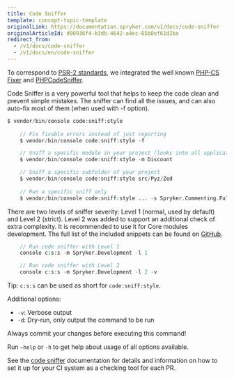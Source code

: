 ```yaml
---
title: Code Sniffer
template: concept-topic-template
originalLink: https://documentation.spryker.com/v1/docs/code-sniffer
originalArticleId: d90936f4-b3db-4642-a4ec-85b0ef61d2ba
redirect_from:
  - /v1/docs/code-sniffer
  - /v1/docs/en/code-sniffer
---
```


To correspond to [PSR-2 standards](http://www.php-fig.org/psr/psr-2/), we integrated the well known [PHP-CS Fixer](https://github.com/FriendsOfPHP/PHP-CS-Fixer) and [PHPCodeSniffer](https://github.com/squizlabs/PHP_CodeSniffer).

Code Sniffer is a very powerful tool that helps to keep the code clean and prevent simple mistakes. The sniffer can find all the issues, and can also auto-fix most of them (when used with -f option).

```php
$ vendor/bin/console code:sniff:style
 
	// Fix fixable errors instead of just reporting
	$ vendor/bin/console code:sniff:style -f

	// Sniff a specific module in your project (looks into all application layers Zed, Yves, Client, ...)
	$ vendor/bin/console code:sniff:style -m Discount

	// Sniff a specific subfolder of your project
	$ vendor/bin/console code:sniff:style src/Pyz/Zed
 
	// Run a specific sniff only
	$ vendor/bin/console code:sniff:style ... -s Spryker.Commenting.FullyQualifiedClassNameInDocBlock
```

There are two levels of sniffer severity: Level 1 (normal, used by default) and Level 2 (strict). Level 2 was added to support an additional check of extra complexity. It is recommended to use it for Core modules development. The full list of the included snippets can be found on [GitHub](https://github.com/spryker/code-sniffer/tree/master/docs).

```php
	// Run code sniffer with Level 1
	console c:s:s -m Spryker.Development -l 1

	// Run code sniffer with Level 2
	console c:s:s -m Spryker.Development -l 2 -v
```

Tip: `c:s:s` can be used as short for `code:sniff:style`.

Additional options:

* `-v`: Verbose output
* `-d`: Dry-run, only output the command to be run

Always commit your changes before executing this command!

Run `–help` or `-h` to get help about usage of all options available.

See the [code sniffer](https://github.com/spryker/code-sniffer) documentation for details and information on how to set it up for your CI system as a checking tool for each PR.

 <!--
**See also:**

* Architecture sniffer
* Tooling config file
-->
<!-- Last review date: Feb 4, 2019 by Dmitry Beirak -->
